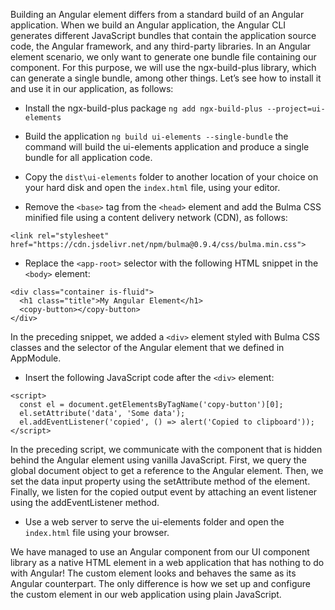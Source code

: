 Building an Angular element differs from a standard build of an Angular application. When we build an Angular application, the Angular CLI generates different JavaScript bundles that contain the application source code, the Angular framework, and any third-party libraries. In an Angular element scenario, we only want to generate one bundle file containing our component. For this purpose, we will use the ngx-build-plus library, which can generate a single bundle, among other things. Let’s see how to install it and use it in our application, as follows:

- Install the ngx-build-plus package `ng add ngx-build-plus --project=ui-elements`

- Build the application `ng build ui-elements --single-bundle` the command will build the ui-elements application and produce a single bundle for all application code.


- Copy the `dist\ui-elements` folder to another location of your choice on your hard disk and open the `index.html` file, using your editor.

- Remove the `<base>` tag from the `<head>` element and add the Bulma CSS minified file using a content delivery network (CDN), as follows:

`<link rel="stylesheet" href="https://cdn.jsdelivr.net/npm/bulma@0.9.4/css/bulma.min.css">`

- Replace the `<app-root>` selector with the following HTML snippet in the `<body>` element:

```
<div class="container is-fluid">
  <h1 class="title">My Angular Element</h1>
  <copy-button></copy-button>
</div>
```

In the preceding snippet, we added a `<div>` element styled with Bulma CSS classes and the selector of the Angular element that we defined in AppModule.

- Insert the following JavaScript code after the `<div>` element:

```
<script>
  const el = document.getElementsByTagName('copy-button')[0];
  el.setAttribute('data', 'Some data');
  el.addEventListener('copied', () => alert('Copied to clipboard'));
</script>
```

In the preceding script, we communicate with the component that is hidden behind the Angular element using vanilla JavaScript. First, we query the global document object to get a reference to the Angular element. Then, we set the data input property using the setAttribute method of the element. Finally, we listen for the copied output event by attaching an event listener using the addEventListener method.

- Use a web server to serve the ui-elements folder and open the `index.html` file using your browser.

We have managed to use an Angular component from our UI component library as a native HTML element in a web application that has nothing to do with Angular! The custom element looks and behaves the same as its Angular counterpart. The only difference is how we set up and configure the custom element in our web application using plain JavaScript.